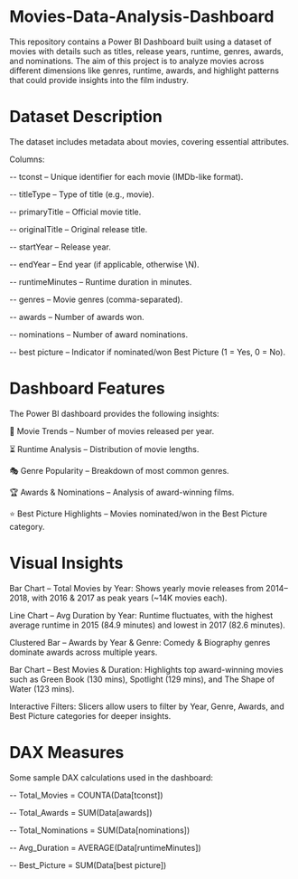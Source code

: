# Movies-Data-Analysis-Dashboard
This repository contains a Power BI Dashboard built using a dataset of movies with details such as titles, release years, runtime, genres, awards, and nominations.  The aim of this project is to analyze movies across different dimensions like genres, runtime, awards, and highlight patterns that could provide insights into the film industry.

# Dataset Description

The dataset includes metadata about movies, covering essential attributes.

Columns:

-- tconst – Unique identifier for each movie (IMDb-like format).

-- titleType – Type of title (e.g., movie).

--  primaryTitle – Official movie title.

-- originalTitle – Original release title.

-- startYear – Release year.

-- endYear – End year (if applicable, otherwise \N).

-- runtimeMinutes – Runtime duration in minutes.

-- genres – Movie genres (comma-separated).

-- awards – Number of awards won.

-- nominations – Number of award nominations.

-- best picture – Indicator if nominated/won Best Picture (1 = Yes, 0 = No).


# Dashboard Features

The Power BI dashboard provides the following insights:

🎥 Movie Trends – Number of movies released per year.

⏳ Runtime Analysis – Distribution of movie lengths.

🎭 Genre Popularity – Breakdown of most common genres.

🏆 Awards & Nominations – Analysis of award-winning films.

⭐ Best Picture Highlights – Movies nominated/won in the Best Picture category.

# Visual Insights

Bar Chart – Total Movies by Year:
Shows yearly movie releases from 2014–2018, with 2016 & 2017 as peak years (~14K movies each).

Line Chart – Avg Duration by Year:
Runtime fluctuates, with the highest average runtime in 2015 (84.9 minutes) and lowest in 2017 (82.6 minutes).

Clustered Bar – Awards by Year & Genre:
Comedy & Biography genres dominate awards across multiple years.

Bar Chart – Best Movies & Duration:
Highlights top award-winning movies such as Green Book (130 mins), Spotlight (129 mins), and The Shape of Water (123 mins).

Interactive Filters:
Slicers allow users to filter by Year, Genre, Awards, and Best Picture categories for deeper insights.

# DAX Measures

Some sample DAX calculations used in the dashboard:

-- Total_Movies = COUNTA(Data[tconst])

-- Total_Awards = SUM(Data[awards])

-- Total_Nominations = SUM(Data[nominations])

-- Avg_Duration = AVERAGE(Data[runtimeMinutes])

-- Best_Picture = SUM(Data[best picture])



